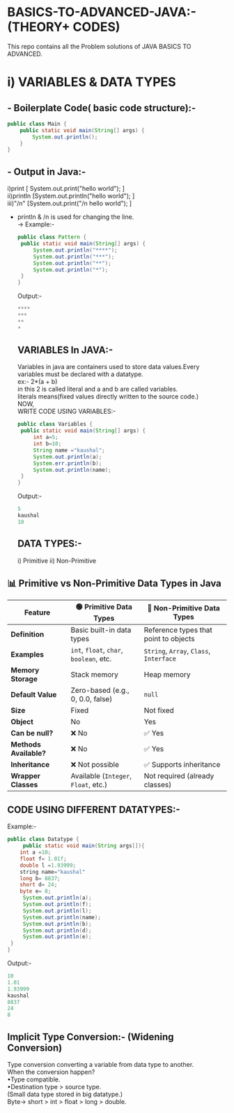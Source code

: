 # BASICS-TO-ADVANCED-JAVA:- (THEORY+ CODES)
This repo contains all the Problem solutions of JAVA BASICS TO ADVANCED.
# i) VARIABLES & DATA TYPES
## - Boilerplate Code( basic code structure):-

```java
public class Main {
    public static void main(String[] args) {
        System.out.println();
    }
}
```
## - Output in Java:-
i)print [ System.out.print("hello world"); ] <br>
ii)println [System.out.println("hello world"); ] <br>
iii)"/n" [System.out.print("/n hello world"); ]
 * println & /n is used for changing the line.<br>
 -> Example:-
   ```java
   public class Pattern {
    public static void main(String[] args) {
        System.out.println("****");
        System.out.println("***");
        System.out.println("**");
        System.out.println("*");
    }
   } 
   ```
   Output:-
   ```java
   ****
   ***
   **
   *
   ```
   ## VARIABLES In JAVA:-
   Variables in java are containers used to store data values.Every variables must be declared with a datatype.<br>
   ex:- 2*(a + b)<br>
   in this 2 is called literal and a and b are called variables.<br>
   literals means(fixed values directly written to the source code.)<br>
   NOW,<BR>
   WRITE CODE USING VARIABLES:-<BR>
   ````java
   public class Variables {
    public static void main(String[] args) {
        int a=5;
        int b=10;
        String name ="kaushal";
        System.out.println(a);
        System.err.println(b);
        System.out.println(name);
    }
   }
   ````
   Output:-
   ```java
   5
   kaushal
   10
   ```
   ## DATA TYPES:-<br>
   i) Primitive
   ii) Non-Primitive

  ## 📊 Primitive vs Non-Primitive Data Types in Java

| Feature                | 🟢 Primitive Data Types                      | 🔵 Non-Primitive Data Types                  |
|------------------------|---------------------------------------------|---------------------------------------------|
| **Definition**         | Basic built-in data types                   | Reference types that point to objects       |
| **Examples**           | `int`, `float`, `char`, `boolean`, etc.     | `String`, `Array`, `Class`, `Interface`     |
| **Memory Storage**     | Stack memory                                | Heap memory                                 |
| **Default Value**      | Zero-based (e.g., 0, 0.0, false)            | `null`                                      |
| **Size**               | Fixed                                        | Not fixed                                   |
| **Object**             | No                                           | Yes                                         |
| **Can be null?**       | ❌ No                                        | ✅ Yes                                       |
| **Methods Available?** | ❌ No                                        | ✅ Yes                                       |
| **Inheritance**        | ❌ Not possible                              | ✅ Supports inheritance                     |
| **Wrapper Classes**    | Available (`Integer`, `Float`, etc.)         | Not required (already classes)              |

## CODE USING DIFFERENT DATATYPES:-
Example:-
````java
public class Datatype {
     public static void main(String args[]){
    int a =10;
    float f= 1.01f;
    double l =1.93999;
    string name="kaushal"
    long b= 8837;
    short d= 24;
    byte e= 8;
     System.out.println(a);
     System.out.println(f);
     System.out.println(l);
     System.out.println(name);
     System.out.println(b);
     System.out.println(d);
     System.out.println(e);
 }
}
````
Output:-
````java
10
1.01
1.93999
kaushal
8837
24
8
`````
## Implicit Type Conversion:- (Widening Conversion)
   Type conversion converting a variable from data type to another.<br>
   When the conversion happen?<br>
    •Type compatible.<br>
    •Destination type > source type.<br>
    (Small data type stored in big datatype.)<br>
    Byte-> short > int > float > long > double.
   
   


 



   
   
 
   

   
   

    
